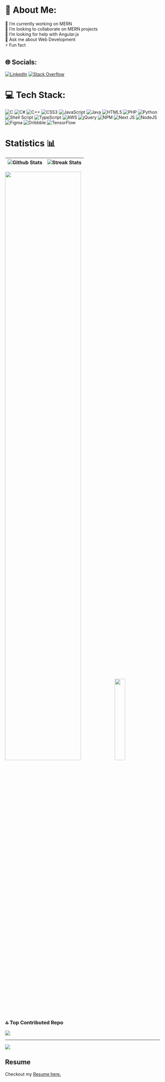 # 💫 About Me:
🔭 I’m currently working on MERN <br>👯 I’m looking to collaborate on MERN projects<br>🤝 I’m looking for help with  Angular.js<br>💬 Ask me about  Web Development<br>⚡ Fun fact


## 🌐 Socials:
[![LinkedIn](https://img.shields.io/badge/LinkedIn-%230077B5.svg?logo=linkedin&logoColor=white)](https://linkedin.com/in/www.linkedin.com/in/mayank-kush-b66b4223a) [![Stack Overflow](https://img.shields.io/badge/-Stackoverflow-FE7A16?logo=stack-overflow&logoColor=white)](https://stackoverflow.com/users/https://stackoverflow.com/users/25362756/mayank-kush) 

# 💻 Tech Stack:
![C](https://img.shields.io/badge/c-%2300599C.svg?style=for-the-badge&logo=c&logoColor=white) ![C#](https://img.shields.io/badge/c%23-%23239120.svg?style=for-the-badge&logo=csharp&logoColor=white) ![C++](https://img.shields.io/badge/c++-%2300599C.svg?style=for-the-badge&logo=c%2B%2B&logoColor=white) ![CSS3](https://img.shields.io/badge/css3-%231572B6.svg?style=for-the-badge&logo=css3&logoColor=white) ![JavaScript](https://img.shields.io/badge/javascript-%23323330.svg?style=for-the-badge&logo=javascript&logoColor=%23F7DF1E) ![Java](https://img.shields.io/badge/java-%23ED8B00.svg?style=for-the-badge&logo=openjdk&logoColor=white) ![HTML5](https://img.shields.io/badge/html5-%23E34F26.svg?style=for-the-badge&logo=html5&logoColor=white) ![PHP](https://img.shields.io/badge/php-%23777BB4.svg?style=for-the-badge&logo=php&logoColor=white) ![Python](https://img.shields.io/badge/python-3670A0?style=for-the-badge&logo=python&logoColor=ffdd54) ![Shell Script](https://img.shields.io/badge/shell_script-%23121011.svg?style=for-the-badge&logo=gnu-bash&logoColor=white) ![TypeScript](https://img.shields.io/badge/typescript-%23007ACC.svg?style=for-the-badge&logo=typescript&logoColor=white) ![AWS](https://img.shields.io/badge/AWS-%23FF9900.svg?style=for-the-badge&logo=amazon-aws&logoColor=white) ![jQuery](https://img.shields.io/badge/jquery-%230769AD.svg?style=for-the-badge&logo=jquery&logoColor=white) ![NPM](https://img.shields.io/badge/NPM-%23CB3837.svg?style=for-the-badge&logo=npm&logoColor=white) ![Next JS](https://img.shields.io/badge/Next-black?style=for-the-badge&logo=next.js&logoColor=white) ![NodeJS](https://img.shields.io/badge/node.js-6DA55F?style=for-the-badge&logo=node.js&logoColor=white) ![Figma](https://img.shields.io/badge/figma-%23F24E1E.svg?style=for-the-badge&logo=figma&logoColor=white) ![Dribbble](https://img.shields.io/badge/Dribbble-EA4C89?style=for-the-badge&logo=dribbble&logoColor=white) ![TensorFlow](https://img.shields.io/badge/TensorFlow-%23FF6F00.svg?style=for-the-badge&logo=TensorFlow&logoColor=white)
# Statistics 📊

![Github Stats](https://github-readme-stats.vercel.app/api?username=Mayank-wen&show_icons=true&theme=tokyonight&hide_border=true&border_radius=10) | ![Streak Stats](http://github-readme-streak-stats.herokuapp.com?user=Mayank-wen&theme=f&hide_border=true&border_radius=10) |
-- | -- 

<div>
    <img src="https://github-readme-activity-graph.vercel.app/graph?username=Mayank-wen&radius=15&hide_border=true&theme=tokyonight" width="70%">
    <img src="https://github-readme-stats-deployment.vercel.app/api/top-langs/?username=Mayank-wen&show_icons=true&theme=tokyonight&hide_border=true&border_radius=10&hide=jupyter%20notebook,kvlang" width="26%"/>
</div>

### 🔝 Top Contributed Repo
![](https://github-contributor-stats.vercel.app/api?username=Mayank-Wen&limit=5&theme=dark&combine_all_yearly_contributions=true)

---

[![](https://visitcount.itsvg.in/api?id=Mayank-Wen&icon=0&color=0)](https://visitcount.itsvg.in)


## Resume

Checkout my [Resume here.](https://aiapply.co/r/667c5328c8747)

